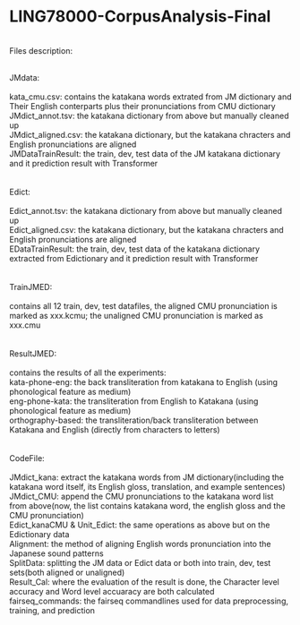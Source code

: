 # LING78000-CorpusAnalysis-Final

<br />Files description:

<br />JMdata:
<br />
<br />      kata_cmu.csv: contains the katakana words extrated from JM dictionary and Their English conterparts plus their pronunciations from CMU dictionary
<br />      JMdict_annot.tsv: the katakana dictionary from above but manually cleaned up
<br />      JMdict_aligned.csv: the katakana dictionary, but the katakana chracters and English pronunciations are aligned
<br />      JMDataTrainResult: the train, dev, test data of the JM katakana dictionary and it prediction result with Transformer
<br />
<br />
<br />Edict:
<br />
<br />      Edict_annot.tsv: the katakana dictionary from above but manually cleaned up
<br />      Edict_aligned.csv: the katakana dictionary, but the katakana chracters and English pronunciations are aligned
<br />      EDataTrainResult: the train, dev, test data of the katakana dictionary extracted from Edictionary and it prediction result with Transformer
<br />
<br />
<br />TrainJMED:
<br />
<br />      contains all 12 train, dev, test datafiles, the aligned CMU pronunciation is marked as xxx.kcmu; the unaligned CMU pronunciation is marked as xxx.cmu
<br />
<br />
<br />ResultJMED:
<br />
<br />      contains the results of all the experiments:
<br />      kata-phone-eng: the back transliteration from katakana to English (using phonological feature as medium)
<br />      eng-phone-kata: the transliteration from English to Katakana (using phonological feature as medium)
<br />      orthography-based: the transliteration/back transliteration between Katakana and English (directly from characters to letters)
<br />
<br />
<br />CodeFile:
<br />
<br />      JMdict_kana: extract the katakana words from JM dictionary(including the katakana word itself, its English gloss, translation, and example sentences)
<br />      JMdict_CMU: append the CMU pronunciations to the katakana word list from above(now, the list contains katakana word, the english gloss and the CMU pronunciation)
<br />      Edict_kanaCMU & Unit_Edict: the same operations as above but on the Edictionary data
<br />      Alignment: the method of aligning English words pronunciation into the Japanese sound patterns
<br />      SplitData: splitting the JM data or Edict data or both into train, dev, test sets(both aligned or unaligned)
<br />      Result_Cal: where the evaluation of the result is done, the Character level accuracy and Word level accuaracy are both calculated
<br />      fairseq_commands: the fairseq commandlines used for data preprocessing, training, and prediction

